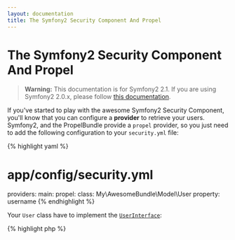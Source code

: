```yaml
---
layout: documentation
title: The Symfony2 Security Component And Propel
---
```


# The Symfony2 Security Component And Propel #

>**Warning:** This documentation is for Symfony2 2.1. If you are using Symfony2 2.0.x, please follow [this documentation](https://github.com/propelorm/propelorm.github.com/blob/d1dbefdd6346f36e72d3349934ef2768ebe1a0c8/cookbook/symfony2/the-symfony2-security-component-and-propel.markdown).

If you've started to play with the awesome Symfony2 Security Component, you'll know that you can configure a **provider**
to retrieve your users. Symfony2, and the PropelBundle provide a `propel` provider, so you just need to add the following
configuration to your `security.yml` file:

{% highlight yaml %}
# app/config/security.yml
providers:
    main:
        propel:
            class: My\AwesomeBundle\Model\User
            property: username
{% endhighlight %}

Your `User` class have to implement the [`UserInterface`](https://github.com/symfony/symfony/blob/master/src/Symfony/Component/Security/Core/User/UserInterface.php):

{% highlight php %}
<?php
// src/My/AwesomeBundle/Model/User.php

use Symfony\Component\Security\Core\User\UserInterface;

class User extends BaseUser implements UserInterface
{
}
{% endhighlight %}

That's all!


## ACL implementation ##

The `PropelBundle` provides a model-based implementation of the Security components' interfaces.
To make us of this `AuditableAclProvider` you only need to change your security configuration.

{% highlight yaml %}
security:
    acl:
        provider: propel.security.acl.provider
{% endhighlight %}

This will switch the provider to be the `AuditableAclProvider` of the `PropelBundle`.

The auditing of this provider is set to a sensible default. It will audit all ACL failures but no success by default.
If you also want to audit successful authorizations, you need to update the auditing of the given ACL accordingly.

After adding the provider, you only need to run the `propel:init-acl` command in order to get the model generated.
If you already got an ACL database, the schema of the `PropelBundle` is compatible with the default schema of Symfony2.

### Separate database connection for ACL ###

In case you want to use a different database for your ACL than your business model, you only need to configure this service.

{% highlight yaml %}
services:
    propel.security.acl.connection:
        class: PropelPDO
        factory_class: Propel
        factory_method: getConnection
        arguments:
            - "acl"
{% endhighlight %}

The `PropelBundle` looks for this service, and if given uses the provided connection for all ACL related operations.
The given argument (`acl` in the example) is the name of the connection to use, as defined in your runtime configuration.
